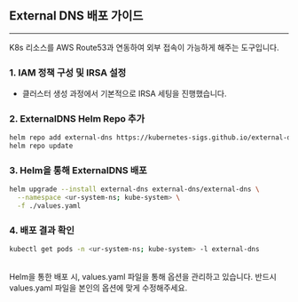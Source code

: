 ## External DNS 배포 가이드
---
K8s 리소스를 AWS Route53과 연동하여 외부 접속이 가능하게 해주는 도구입니다.

### 1. IAM 정책 구성 및 IRSA 설정
- 클러스터 생성 과정에서 기본적으로 IRSA 세팅을 진행했습니다.  


### 2. ExternalDNS Helm Repo 추가
```bash
helm repo add external-dns https://kubernetes-sigs.github.io/external-dns/
helm repo update
```

### 3. Helm을 통해 ExternalDNS 배포
```bash
helm upgrade --install external-dns external-dns/external-dns \
  --namespace <ur-system-ns; kube-system> \
  -f ./values.yaml
```

### 4. 배포 결과 확인
```bash
kubectl get pods -n <ur-system-ns; kube-system> -l external-dns
```
<br />
Helm을 통한 배포 시, values.yaml 파일을 통해 옵션을 관리하고 있습니다. 반드시 values.yaml 파일을 본인의 옵션에 맞게 수정해주세요. 